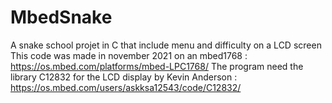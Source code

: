 # MbedSnake
A snake school projet in C that include menu and difficulty on a LCD screen
This code was made in november 2021 on an mbed1768 : https://os.mbed.com/platforms/mbed-LPC1768/
The program need the library C12832 for the LCD display by Kevin Anderson : https://os.mbed.com/users/askksa12543/code/C12832/
